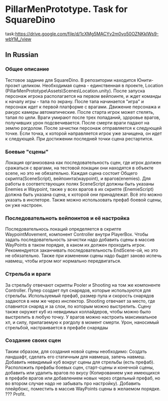 # PillarMenPrototype. Task for SquareDino

task:https://drive.google.com/file/d/1cXMg5MACYv2m0vo50OZNKklWs9-wbYM_/view

## In Russian
### Общее описание
Тестовое задание для SquareDino. В репозитории находится Юнити-проэкт целиком. 
Необходимая сцена - единственная в проекте, Location (PillarMenPrototype\Assets\Scenes\Location.unity).
После запуска персонаж игрока располагается на первом вейпоинте, и ждет команды к началу игры - тапа по экрану. После тапа
начинается "игра" и персонаж идет к первой платформе с врагами. Движение персонажа и ракурс камеры автоматические. После старта игрок может стелять, тапая по цели. Враги 
умирают после трех попаданий, здоровье врагов, получивших урон подсвечивается. После смерти враги падают на землю рэгдолом. После зачистки персонаж отправляется к 
следующей точке. Если точка, к которой направляется игрок уже зачищена, он идет к следующей. При достижении последней точки сцена рестартится.
### Боевые "сцены"
Локация организована как последовательность сцен, где игрок должен сражаться с врагами, на тестовой локации они находятся в объекте scene, но это не обязательно. Каждая сцена
состоит Общего скрипта(SceneScript), вейпоинта(waypoint), и врагов(enemies). Для работы в соответствующих полях SceneScript должны быть указаны Enemies и Waypoint, также у 
всех врагов в их скрипте (EnemieScript) должна быть указана сцена, к которой они принадлежат. Всё это можно указать в инспеторе. Также можно использовать префаб  боевой сцены,
он уже настроен.
### Последовательноть вейпоинтов и её настройка
Последовательнось локаций определяется в скрипте WaypointMovement, компонент Controller внутри PlayerBox. Чтобы задать последовательность зачистки надо добавить сцены в массив
WayPoints в таком порядке, в каком их должен проходить игрок. Рекомендуется заканчивать последовательность EndScene-ой, но это не обязательно.
Также при изменении сцены надо быдет заново испечь навмеш, чтобы игром мог нормально передвигаться.
### Стрельба и враги
За стрельбу отвечают скрипты Pooler и Shooting на том же компоненте Controller. Пулер создает пул снарядов, которые используются для стрельбы. Используемый префаб, размер пула
и скорость снарядов задаются в нем же через инспектор. Shooting отвечает за место, где спавнится снаряд и за слои, по которым можно выстрелить. Сцену также окружет куб из
невидимых коллайдеров, чтобы можно было выстрелить в любую точку. У врагов можно настроить максимальное хп, и силу, прилагаемую к рэгдолу в момент смерти. Урон, наносимый стрельбой, настраивается в префабе снарядаы

### Создание своих сцен
Таким образом, для создания новой сцены необходимо: Создать ландшафт, сделать его статичным для навмеша, запечь навмеш. Добавить невидимый куб вокруг сцены для стрельбы
(есть префаб). Расположить префабы боевых сцен, старт-сцены и конечной сцены, добавить или удалить врагов по вкусу (Копированием уже имеющихся в префабе врагов или 
добавлением новых через отдельный префаб, но во втором случае надо не забывать про настройку). Добавить плейрбокс, поместить в массив WayPoints сцены в желаемом порядке. 
??? 
Profit. 
